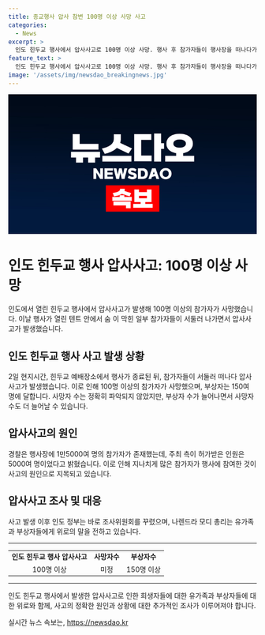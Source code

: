 ```yaml
---
title: 종교행사 압사 참변 100명 이상 사망 사고
categories:
  - News
excerpt: >
  인도 힌두교 행사에서 압사사고로 100명 이상 사망. 행사 후 참가자들이 행사장을 떠나다가 발생한 사고로, 경찰은 무덥고 습한 텐트 안에서 참가자들이 달리기 시작한 것으로 전해졌다. 사망자 대부분은 여성과 어린이이며, 부상자는 150여명에 달하며 늘어날 수도 있다. 주최측의 허가인원을 초과한 1만5000여명의 참가자가 사고의 원인으로 지목되고, 지역 정부는 조사위원회를 꾸렸다. 나렌드라 모디 총리는 유가족과 부상자들을 위로했다. #인도 #압사
feature_text: >
  인도 힌두교 행사에서 압사사고로 100명 이상 사망. 행사 후 참가자들이 행사장을 떠나다가 발생한 사고로, 경찰은 무덥고 습한 텐트 안에서 참가자들이 달리기 시작한 것으로 전해졌다. 사망자 대부분은 여성과 어린이이며, 부상자는 150여명에 달하며 늘어날 수도 있다. 주최측의 허가인원을 초과한 1만5000여명의 참가자가 사고의 원인으로 지목되고, 지역 정부는 조사위원회를 꾸렸다. 나렌드라 모디 총리는 유가족과 부상자들을 위로했다. #인도 #압사
image: '/assets/img/newsdao_breakingnews.jpg'
---
```


<p><img src="/assets/img/newsdao_breakingnews.jpg" alt="pcversion 속보" /></p>

<h1>인도 힌두교 행사 압사사고: 100명 이상 사망</h1>

<p data-ke-size="size16">인도에서 열린 힌두교 행사에서 압사사고가 발생해 100명 이상의 참가자가 사망했습니다. 이날 행사가 열린 텐트 안에서 숨 이 막힌 일부 참가자들이 서둘러 나가면서 압사사고가 발생했습니다.</p>

<h2 data-ke-size="size26">인도 힌두교 행사 사고 발생 상황</h2>

<p data-ke-size="size16">2일 현지시간, 힌두교 예배장소에서 행사가 종료된 뒤, 참가자들이 서둘러 떠나다 압사사고가 발생했습니다. 이로 인해 100명 이상의 참가자가 사망했으며, 부상자는 150여 명에 달합니다. 사망자 수는 정확히 파악되지 않았지만, 부상자 수가 늘어나면서 사망자 수도 더 늘어날 수 있습니다.</p>

<h2 data-ke-size="size26">압사사고의 원인</h2>

<p data-ke-size="size16">경찰은 행사장에 1만5000여 명의 참가자가 존재했는데, 주최 측이 허가받은 인원은 5000여 명이었다고 밝혔습니다. 이로 인해 지나치게 많은 참가자가 행사에 참여한 것이 사고의 원인으로 지목되고 있습니다.</p>

<h2 data-ke-size="size26">압사사고 조사 및 대응</h2>

<p data-ke-size="size16">사고 발생 이후 인도 정부는 바로 조사위원회를 꾸렸으며, 나렌드라 모디 총리는 유가족과 부상자들에게 위로의 말을 전하고 있습니다.</p>

<hr>

<table>
  <tbody>
    <tr>
      <td style="text-align: center; height: 17px;"><b>인도 힌두교 행사 압사사고</b></td>
      <td style="text-align: center; height: 17px;"><b>사망자수</b></td>
      <td style="text-align: center; height: 17px;"><b>부상자수</b></td>
    </tr>
    <tr>
      <td style="text-align: center; height: 17px;">100명 이상</td>
      <td style="text-align: center; height: 17px;">미정</td>
      <td style="text-align: center; height: 17px;">150명 이상</td>
    </tr>
  </tbody>
</table>

<hr>

<p data-ke-size="size16">인도 힌두교 행사에서 발생한 압사사고로 인한 희생자들에 대한 유가족과 부상자들에 대한 위로와 함께, 사고의 정확한 원인과 상황에 대한 추가적인 조사가 이루어져야 합니다.</p>
실시간 뉴스 속보는, <a href="https://newsdao.kr" rel="dofollow">https://newsdao.kr</a>


